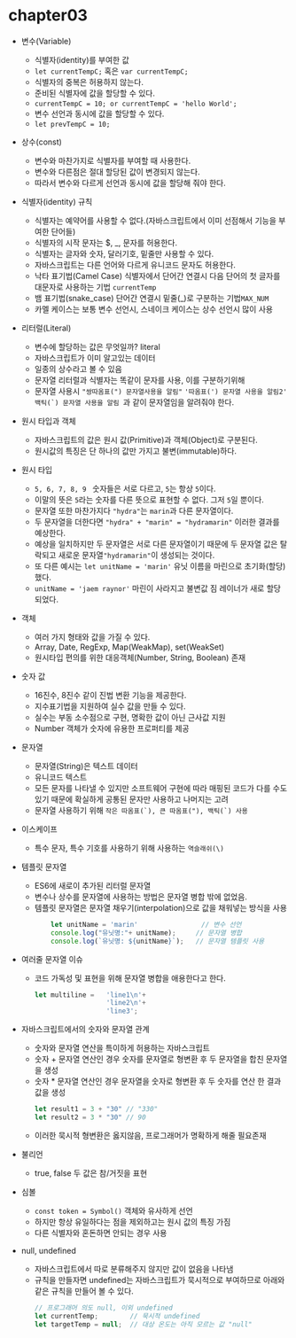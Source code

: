# chapter03
* 변수(Variable)
  * 식별자(identity)를 부여한 값
  * ```let currentTempC;``` 혹은 ```var currentTempC;```
  * 식별자의 중복은 허용하지 않는다.
  * 준비된 식별자에 값을 할당할 수 있다.
  * ```currentTempC = 10; or currentTempC = 'hello World';```
  * 변수 선언과 동시에 값을 할당할 수 있다.
  * ```let prevTempC = 10;```
  
* 상수(const)
    * 변수와 마찬가지로 식별자를 부여할 때 사용한다.
    * 변수와 다른점은 절대 할당된 값이 변경되지 않는다.
    * 따라서 변수와 다르게 선언과 동시에 값을 할당해 줘야 한다.
    
* 식별자(identity) 규칙
  * 식별자는 예약어를 사용할 수 없다.(자바스크립트에서 이미 선점해서 기능을 부여한 단어들)
  * 식별자의 시작 문자는 $, _, 문자를 허용한다.
  * 식별자는 글자와 숫자, 달러기호, 밑줄만 사용할 수 있다.
  * 자바스크립트는 다른 언어와 다르게 유니코드 문자도 허용한다.
  * 낙타 표기법(Camel Case) 식별자에서 단어간 연결시 다음 단어의 첫 글자를 대문자로 사용하는 기법 ```currentTemp```
  * 뱀 표기법(snake_case) 단어간 연결시 밑줄(_)로 구분하는 기법```MAX_NUM```
  * 카멜 케이스는 보통 변수 선언시, 스네이크 케이스는 상수 선언시 많이 사용
 
* 리터럴(Literal)
  * 변수에 할당하는 값은 무엇일까? literal
  * 자바스크립트가 이미 알고있는 데이터
  * 일종의 상수라고 볼 수 있음 
  * 문자열 리터럴과 식별자는 똑같이 문자를 사용, 이를 구분하기위해
  * 문자열 사용시 ```"쌍따옴표(") 문자열사용을 알림"``` ```'따옴표(') 문자열 사용을 알림2' ``` ```백틱(`) 문자열 사용을 알림 ```과 같이 문자열임을 알려줘야 한다.
 
* 원시 타입과 객체
    * 자바스크립트의 값은 원시 값(Primitive)과 객체(Object)로 구분된다.
    * 원시값의 특징은 단 하나의 값만 가지고 불변(immutable)하다.

* 원시 타입
    * ```5, 6, 7, 8, 9 ``` 숫자들은 서로 다르고, ```5```는 항상 ```5```이다.
    * 이말의 뜻은 ```5```라는 숫자를 다른 뜻으로 표현할 수 없다. 그저 ```5```일 뿐이다.
    * 문자열 또한 마찬가지다 ```"hydra"```는 ```marin```과 다른 문자열이다.
    * 두 문자열을 더한다면 ```"hydra" + "marin" = "hydramarin"``` 이러한 결과를 예상한다.
    * 예상을 일치하지만 두 문자열은 서로 다른 문자열이기 때문에 두 문자열 값은 탈락되고 새로운 문자열```"hydramarin"```이 생성되는 것이다.
    * 또 다른 예시는 ```let unitName = 'marin'``` 유닛 이름을 마린으로 초기화(할당) 했다.
    * ```unitName = 'jaem raynor'``` 마린이 사라지고 불변값 짐 레이너가 새로 할당되었다. 
    
* 객체
    * 여러 가지 형태와 값을 가질 수 있다.
    * Array, Date, RegExp, Map(WeakMap), set(WeakSet)
    * 원시타입 편의를 위한 대응객체(Number, String, Boolean) 존재

* 숫자 값
    * 16진수, 8진수 같이 진법 변환 기능을 제공한다.
    * 지수표기법을 지원하여 실수 값을 만들 수 있다.
    * 실수는 부동 소수점으로 구현, 명확한 값이 아닌 근사값 지원 
    * Number 객체가 숫자에 유용한 프로퍼티를 제공
    
* 문자열
    * 문자열(String)은 텍스트 데이터
    * 유니코드 텍스트 
    * 모든 문자를 나타낼 수 있지만 소프트웨어 구현에 따라 매핑된 코드가 다를 수도 있기 때문에 확실하게 공통된 문자만 사용하고 나머지는 고려
    * 문자열 사용하기 위해 ```작은 따옴표(`), 큰 따옴표("), 백틱(`) 사용 ```
    
* 이스케이프
    * 특수 문자, 특수 기호를 사용하기 위해 사용하는 ```역슬래쉬(\)```
   
* 템플릿 문자열
    * ES6에 새로이 추가된 리터럴 문자열
    * 변수나 상수를 문자열에 사용하는 방법은 문자열 병합 밖에 없었음.
    * 템플릿 문자열은 문자열 채우기(interpolation)으로 값을 채워넣는 방식을 사용
        ```javascript
            let unitName = 'marin'                // 변수 선언
            console.log("유닛명:"+ unitName);     // 문자열 병합
            console.log(`유닛명: ${unitName}`);   // 문자열 템플릿 사용
        ```

* 여러줄 문자열 이슈
    * 코드 가독성 및 표현을 위해 문자열 병합을 애용한다고 한다.
        ```javascript
        let multiline =   'line1\n'+
                          'line2\n'+
                          'line3'; 
        ```
* 자바스크립트에서의 숫자와 문자열 관계
    * 숫자와 문자열 연산을 특이하게 허용하는 자바스크립트
    * 숫자 + 문자열 연산인 경우 숫자를 문자열로 형변환 후 두 문자열을 합친 문자열을 생성
    * 숫자 * 문자열 연산인 경우 문자열을 숫자로 형변환 후 두 숫자를 연산 한 결과값을 생성
        ```javascript
        let result1 = 3 + "30" // "330" 
        let result2 = 3 * "30" // 90
        ``` 
    * 이러한 묵시적 형변환은 옳지않음, 프로그래머가 명확하게 해줄 필요존재
    
* 불리언
    * true, false 두 값은 참/거짓을 표현

* 심볼
    * ```const token = Symbol()``` 객체와 유사하게 선언
    * 하지만 항상 유일하다는 점을 제외하고는 원시 값의 특징 가짐
    * 다른 식별자와 혼돈하면 안되는 경우 사용
    
* null, undefined 
    * 자바스크립트에서 따로 분류해주지 않지만 값이 없음을 나타냄
    * 규칙을 만들자면 undefined는 자바스크립트가 묵시적으로 부여하므로 아래와 같은 규칙을 만들어 볼 수 있다.
        ```javascript
        // 프로그래머 의도 null, 이외 undefined
        let currentTemp;        // 묵시적 undefined
        let targetTemp = null;  // 대상 온도는 아직 모르는 값 "null"  
        ```
   

